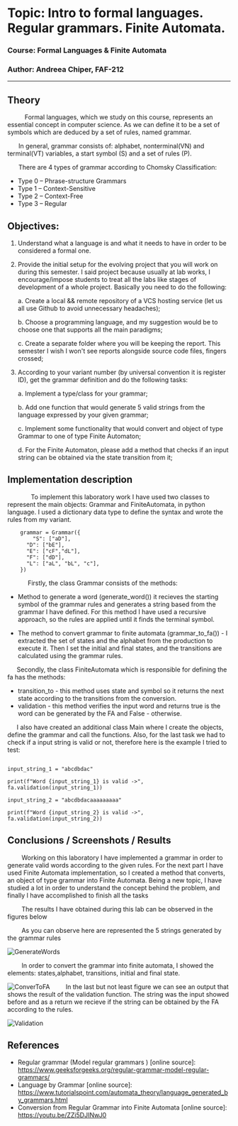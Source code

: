 # Topic: Intro to formal languages. Regular grammars. Finite Automata.

### Course: Formal Languages & Finite Automata

### Author: Andreea Chiper, FAF-212

------------------------------------------------------------------------

## Theory

  &ensp;&ensp;&ensp; Formal languages, which we study on this course, represents an essential concept in computer science. As we can define it to be a set of symbols which are deduced by a set of rules, named grammar. 
  
  &ensp;&ensp;&ensp; In general, grammar consists of: alphabet, nonterminal(VN) and terminal(VT) variables, a start symbol (S) and a set of rules (P). 
  
  &ensp;&ensp;&ensp; There are 4 types of grammar according to Chomsky Classification:
* Type 0 – Phrase-structure Grammars
* Type 1 – Context-Sensitive
* Type 2 – Context-Free
* Type 3 – Regular

## Objectives:

1.  Understand what a language is and what it needs to have in order to be considered a formal one.

2.  Provide the initial setup for the evolving project that you will work on during this semester. I said project because usually at lab works, I encourage/impose students to treat all the labs like stages of development of a whole project. Basically you need to do the following:

    a.  Create a local && remote repository of a VCS hosting service (let us all use Github to avoid unnecessary headaches);

    b.  Choose a programming language, and my suggestion would be to choose one that supports all the main paradigms;

    c.  Create a separate folder where you will be keeping the report. This semester I wish I won't see reports alongside source code files, fingers crossed;

3.  According to your variant number (by universal convention it is register ID), get the grammar definition and do the following tasks:

    a.  Implement a type/class for your grammar;

    b.  Add one function that would generate 5 valid strings from the language expressed by your given grammar;

    c.  Implement some functionality that would convert and object of type Grammar to one of type Finite Automaton;

    d.  For the Finite Automaton, please add a method that checks if an input string can be obtained via the state transition from it;

## Implementation description

    &ensp;&ensp;&ensp; To implement this laboratory work I have used two classes to represent the main objects: Grammar and FiniteAutomata, in python language. I used a dictionary data type to define the syntax and wrote the rules from my variant.
```
    grammar = Grammar({  
        "S": ["aD"],  
      "D": ["bE"],  
      "E": ["cF","dL"],  
      "F": ["dD"],  
      "L": ["aL", "bL", "c"],  
    })
```
   &ensp;&ensp;&ensp; Firstly, the class Grammar consists of the methods:

* Method to generate a word (generate_word()) it recieves the starting symbol of the grammar rules and generates a string based from the grammar I have defined. For this method I have used a recursive approach, so the rules are applied until it finds the terminal symbol.

* The method to convert grammar to finite automata (grammar_to_fa()) - I extracted the set of states and the alphabet from the production to execute it. Then I set the initial and final states, and the transitions are calculated using the grammar rules.

&ensp;&ensp;&ensp;Secondly, the class FiniteAutomata which is responsible for defining the fa has the methods:
* transition_to - this method uses state and symbol so it returns the next state according to the transitions from the conversion.
* validation - this method verifies the input word and returns  true is the word can be generated by the FA and False - otherwise.

&ensp;&ensp;&ensp;I also have created an additional class Main where I create the objects, define the grammar and call the functions. Also, for the last task we had to check if a input string is valid or not, therefore here is the example I tried to test:

```

input_string_1 = "abcdbdac"   

print(f"Word {input_string_1} is valid ->", fa.validation(input_string_1))

input_string_2 = "abcdbdacaaaaaaaaa" 

print(f"Word {input_string_2} is valid ->", fa.validation(input_string_2))

````
## Conclusions / Screenshots / Results

 &ensp;&ensp;&ensp; Working on this laboratory I have implemented a grammar in order to generate valid words according to the given rules. For the next part I have used Finite Automata implementation, so I created a method that converts, an object of type grammar into Finite Automata. Being a new topic, I have studied a lot in order to understand the concept behind the problem, and finally I have accomplished to finish all the tasks

 &ensp;&ensp;&ensp; The results I have obtained during this lab can be observed in the figures below

 &ensp;&ensp;&ensp; As you can observe here are represented the 5 strings generated by the grammar rules
 
![GenerateWords](https://user-images.githubusercontent.com/84787381/218895336-9b939202-62d9-450d-a969-451cfa75a806.png)

 &ensp;&ensp;&ensp; In order to convert the grammar into finite automata, I showed the elements: states,alphabet, transitions, initial and final state.
 
![ConverToFA](https://user-images.githubusercontent.com/84787381/218895348-dcc9142a-6e5c-4303-a7df-6c0aa21e149c.png)
 &ensp;&ensp;&ensp; In the last but not least figure we can see an output that shows the result of the validation function. The string was the input showed before and as a return we recieve if the string can be obtained by the FA according to the rules.
 
![Validation](https://user-images.githubusercontent.com/84787381/218895359-d25a70a9-e690-4bcb-8610-2d070fdd8d7d.png)


## References

-   Regular grammar (Model regular grammars ) [online source]: https://www.geeksforgeeks.org/regular-grammar-model-regular-grammars/
-   Language by Grammar [online source]: https://www.tutorialspoint.com/automata_theory/language_generated_by_grammars.html
-   Conversion from Regular Grammar into Finite Automata [online source]: https://youtu.be/ZZi5DJINwJ0
